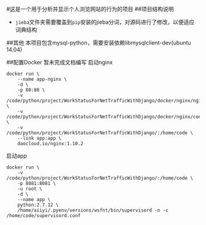 #这是一个用于分析并显示个人浏览网站的行为的项目
##项目结构说明
- `jieba`文件夹需要覆盖到`pip`安装的jieba分词，对源码进行了修改，以便适应词典结构

##其他
本项目包含mysql-python，需要安装依赖libmysqlclient-dev(ubuntu 14.04)

##配置Docker
暂未完成文档编写
启动nginx

```shell
docker run \
    --name app-nginx \
    -d \
    -p 80:80 \
    -v /code/python/project/WorkStatusForNetTrafficWithDjango/docker/nginx/nginx.conf:/etc/nginx/nginx.conf:ro \
    -v /code/python/project/WorkStatusForNetTrafficWithDjango/docker/nginx/conf.d:/etc/nginx/conf.d \
    -v /code/python/project/WorkStatusForNetTrafficWithDjango/:/home/code \
    --link app:app \
    daocloud.io/nginx:1.10.2
```
启动app
```shell
docker run \
    -v /code/python/project/WorkStatusForNetTrafficWithDjango/:/home/code \
    -p 8081:8081 \
    -u root \
    -d \
    --name app \
    python:2.7.12 \
    /home/aiiyi/.pyenv/versions/wsfnt/bin/supervisord -n -c /home/code/supervisord.conf

```

